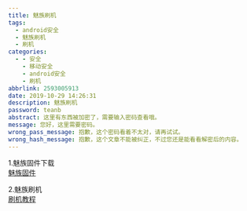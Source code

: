 ```yaml
---
title: 魅族刷机
tags:
  - android安全
  - 魅族刷机
  - 刷机
categories:
  - - 安全
    - 移动安全
    - android安全
    - 刷机
abbrlink: 2593005913
date: 2019-10-29 14:26:31
description: 魅族刷机
password: teanb
abstract: 这里有东西被加密了，需要输入密码查看哦。
message: 您好，这里需要密码。
wrong_pass_message: 抱歉，这个密码看着不太对，请再试试。
wrong_hash_message: 抱歉，这个文章不能被纠正，不过您还是能看看解密后的内容。
---
```


1.魅族固件下载  
[魅族固件](https://www.flyme.cn/firmwarelist-24.html#3)  

2.魅族刷机  
[刷机教程](https://www.flyme.cn/tutorial/)  
